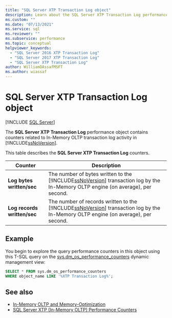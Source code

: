 ```yaml
---
title: "SQL Server XTP Transaction Log object"
description: Learn about the SQL Server XTP Transaction Log performance object, which contains counters related to In-Memory OLTP transaction log activity in SQL Server.
ms.custom: ""
ms.date: "07/13/2021"
ms.service: sql
ms.reviewer: ""
ms.subservice: performance
ms.topic: conceptual
helpviewer_keywords: 
  - "SQL Server 2016 XTP Transaction Log"
  - "SQL Server 2017 XTP Transaction Log"
  - "SQL Server XTP Transaction Log"
author: WilliamDAssafMSFT
ms.author: wiassaf
---
```

# SQL Server XTP Transaction Log object
 [!INCLUDE [SQL Server](../../includes/applies-to-version/sqlserver.md)]

  The **SQL Server XTP Transaction Log** performance object contains counters related to In-Memory OLTP transaction log activity in [!INCLUDE[ssNoVersion](../../includes/ssnoversion-md.md)].  
  
 This table describes the **SQL Server XTP Transaction Log** counters.  
  
|Counter|Description|  
|-------------|-----------------|  
|**Log bytes written/sec**|The number of bytes written to the [!INCLUDE[ssNoVersion](../../includes/ssnoversion-md.md)] transaction log by the In-Memory OLTP engine (on average), per second.|  
|**Log records written/sec**|The number of records written to the [!INCLUDE[ssNoVersion](../../includes/ssnoversion-md.md)] transaction log by the In-Memory OLTP engine (on average), per second.|  
  
 
## Example

You begin to explore the query performance counters in this object using this T-SQL query on the [sys.dm_os_performance_counters](../system-dynamic-management-views/sys-dm-os-performance-counters-transact-sql.md) dynamic management view:

```sql
SELECT * FROM sys.dm_os_performance_counters
WHERE object_name LIKE '%XTP Transaction Log%';
``` 

## See also  
- [In-Memory OLTP and Memory-Optimization](../in-memory-oltp/overview-and-usage-scenarios.md)
- [SQL Server XTP &#40;In-Memory OLTP&#41; Performance Counters](../../relational-databases/performance-monitor/sql-server-xtp-in-memory-oltp-performance-counters.md)
  
